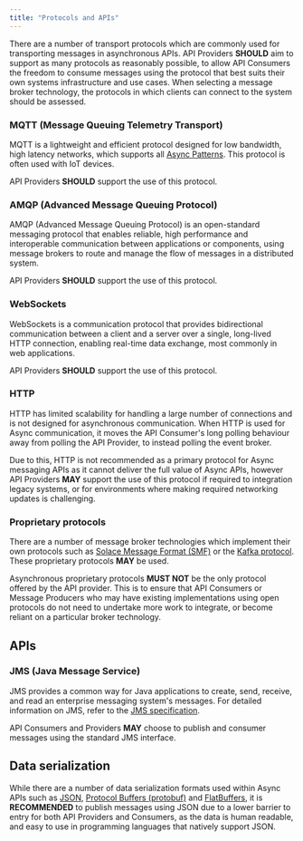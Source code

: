 ```yaml
---
title: "Protocols and APIs"
---
```


There are a number of transport protocols which are commonly used for transporting messages in asynchronous APIs. API Providers **SHOULD** aim to support as many protocols as reasonably possible, to allow API Consumers the freedom to consume messages using the protocol that best suits their own systems infrastructure and use cases. When selecting a message broker technology, the protocols in which clients can connect to the system should be assessed.

### MQTT (Message Queuing Telemetry Transport)

MQTT is a lightweight and efficient protocol designed for low bandwidth, high latency networks, which supports all [Async Patterns](../02-Asynchronous%20APIs/Async%20Patterns/01-Intro.md). This protocol is often used with IoT devices.

<ApiStandard id="HNZAS_SHOULD_SUPPORT_MQTT" type="SHOULD" toolTip="Asynchronous API Providers SHOULD support the use of MQTT (Message Queuing Telemetry Transport)." >API Providers **SHOULD** support the use of this protocol.</ApiStandard>

### AMQP (Advanced Message Queuing Protocol)

AMQP (Advanced Message Queuing Protocol) is an open-standard messaging protocol that enables reliable, high performance and interoperable communication between applications or components, using message brokers to route and manage the flow of messages in a distributed system.

<ApiStandard id="HNZAS_SHOULD_SUPPORT_AMQT" type="SHOULD" toolTip="Asynchronous API Providers SHOULD support the use of AMQP (Advanced Message Queuing Protocol)." >API Providers **SHOULD** support the use of this protocol.</ApiStandard>

### WebSockets

WebSockets is a communication protocol that provides bidirectional communication between a client and a server over a single, long-lived HTTP connection, enabling real-time data exchange, most commonly in web applications.

<ApiStandard id="HNZAS_SHOULD_SUPPORT_WEBSOCKET" type="MAY" toolTip="Asynchronous API Providers MAY support the use of AMQP (Advanced Message Queuing Protocol)." >API Providers **SHOULD** support the use of this protocol.</ApiStandard>

### HTTP

HTTP has limited scalability for handling a large number of connections and is not designed for asynchronous communication. When HTTP is used for Async communication, it moves the API Consumer's long polling behaviour away from polling the API Provider, to instead polling the event broker.

<ApiStandard id="HNZAS_MAY_SUPPORT_ASYNC_HTTP" type="MAY" toolTip="Asynchronous API Providers MAY support the use of AMQP (Advanced Message Queuing Protocol)." >Due to this, HTTP is not recommended as a primary protocol for Async messaging APIs as it cannot deliver the full value of Async APIs, however API Providers **MAY** support the use of this protocol if required to integration legacy systems, or for environments where making required networking updates is challenging.</ApiStandard>

### Proprietary protocols

There are a number of message broker technologies which implement their own protocols such as [Solace Message Format (SMF)](https://docs.solace.com/Messaging/SMF-Topics.htm) or the [Kafka protocol](https://kafka.apache.org/0100/protocol.html). <ApiStandard id="HNZAS_MAY_SUPPORT_ASYNC_PROPRIETARY" type="MAY" toolTip="Asynchronous proprietary protocols MAY be used." >These proprietary protocols **MAY** be used.</ApiStandard>

<ApiStandard id="HNZAS_MUST_NOT_BE_ONLY_PROPRIETARY" type="MAY" toolTip="Asynchronous proprietary protocols MUST NOT be the only protocol offered by the API provider." >Asynchronous proprietary protocols **MUST NOT** be the only protocol offered by the API provider. This is to ensure that API Consumers or Message Producers who may have existing implementations using open protocols do not need to undertake more work to integrate, or become reliant on a particular broker technology.</ApiStandard>

## APIs

### JMS (Java Message Service)

JMS provides a common way for Java applications to create, send, receive, and read an enterprise messaging system's messages. For detailed information on JMS, refer to the [JMS specification](https://jcp.org/en/jsr/detail?id=343).

<ApiStandard id="HNZAS_MAY_ASYNC_JMS" type="MAY" toolTip="API Consumers and Providers MAY choose to publish and consumer messages using the standard JMS interface." >API Consumers and Providers **MAY** choose to publish and consumer messages using the standard JMS interface.</ApiStandard>

## Data serialization

<ApiStandard id="HNZAS_MAY_ASYNC_JSON" type="SHOULD" toolTip="Asynchronous API messages SHOULD be published using JSON" >While there are a number of data serialization formats used within Async APIs such as [JSON](https://datatracker.ietf.org/doc/html/rfc7159), [Protocol Buffers (protobuf)](https://protobuf.dev) and [FlatBuffers](https://flatbuffers.dev), it is **RECOMMENDED** to publish messages using JSON due to a lower barrier to entry for both API Providers and Consumers, as the data is human readable, and easy to use in programming languages that natively support JSON.</ApiStandard>
